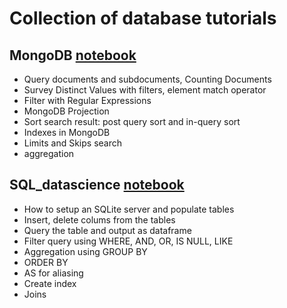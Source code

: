# Collection of database tutorials 

## MongoDB [notebook](https://github.com/worasom/database_projects/blob/master/MongoDB.ipynb)

- Query documents and subdocuments, Counting Documents
- Survey Distinct Values with filters, element match operator 
- Filter with Regular Expressions
- MongoDB Projection
- Sort search result: post query sort and in-query sort 
- Indexes in MongoDB
- Limits and Skips search 
- aggregation 
    
## SQL_datascience [notebook](https://github.com/worasom/database_projects/blob/master/SQL_datascience.ipynb)

- How to setup an SQLite server and populate tables
- Insert, delete colums from the tables
- Query the table and output as dataframe
- Filter query using WHERE, AND, OR, IS NULL, LIKE 
- Aggregation using GROUP BY
- ORDER BY 
- AS for aliasing
- Create index
- Joins
